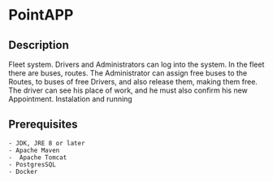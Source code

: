 # PointAPP
## Description

Fleet system. Drivers and Administrators can log into the system. In the fleet there are buses, routes. The Administrator can assign free buses to the Routes, to buses of free Drivers, and also release them, making them free. The driver can see his place of work, and he must also confirm his new Appointment.
Instalation and running

## Prerequisites

    - JDK, JRE 8 or later
    - Apache Maven
    -  Apache Tomcat
    - PostgresSQL
    - Docker
